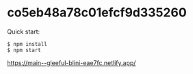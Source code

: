 # co5eb48a78c01efcf9d335260

Quick start:

```
$ npm install
$ npm start
````

https://main--gleeful-blini-eae7fc.netlify.app/
